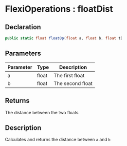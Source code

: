 # FlexiOperations : floatDist
## Declaration
```cs
public static float floatOp(float a, float b, float t)
```

## Parameters
| Parameter | Type | Description |
| - | - | - |
| a | float | The first float |
| b | float | The second float |

## Returns
The distance between the two floats

## Description
Calculates and returns the distance between `a` and `b`
